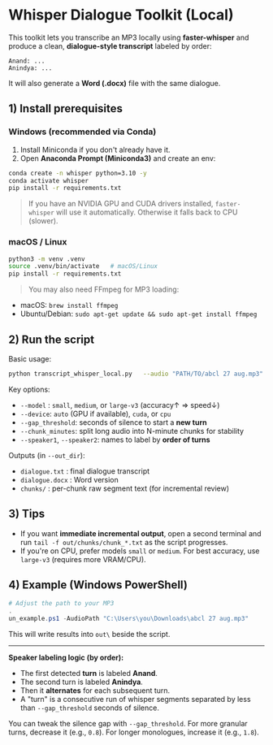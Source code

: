 # Whisper Dialogue Toolkit (Local)

This toolkit lets you transcribe an MP3 locally using **faster-whisper** and produce a clean, **dialogue-style transcript** labeled by order:

```
Anand: ...
Anindya: ...
```

It will also generate a **Word (.docx)** file with the same dialogue.

## 1) Install prerequisites

### Windows (recommended via Conda)
1. Install Miniconda if you don't already have it.
2. Open **Anaconda Prompt (Miniconda3)** and create an env:

```bash
conda create -n whisper python=3.10 -y
conda activate whisper
pip install -r requirements.txt
```

> If you have an NVIDIA GPU and CUDA drivers installed, `faster-whisper` will use it automatically. Otherwise it falls back to CPU (slower).

### macOS / Linux
```bash
python3 -m venv .venv
source .venv/bin/activate   # macOS/Linux
pip install -r requirements.txt
```

> You may also need FFmpeg for MP3 loading:
- macOS: `brew install ffmpeg`
- Ubuntu/Debian: `sudo apt-get update && sudo apt-get install ffmpeg`

## 2) Run the script

Basic usage:

```bash
python transcript_whisper_local.py   --audio "PATH/TO/abcl 27 aug.mp3"   --out_dir "out"   --model medium   --device auto   --gap_threshold 1.2   --chunk_minutes 10   --speaker1 "Anand"   --speaker2 "Anindya"
```

Key options:
- `--model` : `small`, `medium`, or `large-v3` (accuracy↑ => speed↓)
- `--device`: `auto` (GPU if available), `cuda`, or `cpu`
- `--gap_threshold`: seconds of silence to start a **new turn**
- `--chunk_minutes`: split long audio into N-minute chunks for stability
- `--speaker1`, `--speaker2`: names to label by **order of turns**

Outputs (in `--out_dir`):
- `dialogue.txt` : final dialogue transcript
- `dialogue.docx` : Word version
- `chunks/` : per-chunk raw segment text (for incremental review)

## 3) Tips

- If you want **immediate incremental output**, open a second terminal and run `tail -f out/chunks/chunk_*.txt` as the script progresses.
- If you're on CPU, prefer models `small` or `medium`. For best accuracy, use `large-v3` (requires more VRAM/CPU).

## 4) Example (Windows PowerShell)

```powershell
# Adjust the path to your MP3
.un_example.ps1 -AudioPath "C:\Users\you\Downloads\abcl 27 aug.mp3"
```

This will write results into `out\` beside the script.

---

**Speaker labeling logic (by order):**
- The first detected **turn** is labeled **Anand**.
- The second turn is labeled **Anindya**.
- Then it **alternates** for each subsequent turn.
- A "turn" is a consecutive run of whisper segments separated by less than `--gap_threshold` seconds of silence.

You can tweak the silence gap with `--gap_threshold`. For more granular turns, decrease it (e.g., `0.8`). For longer monologues, increase it (e.g., `1.8`).
